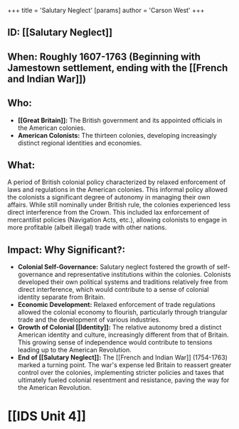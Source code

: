 +++
 title = 'Salutary Neglect'
[params]
	author = 'Carson West'
+++
## ID: [[Salutary Neglect]] 
## When: Roughly 1607-1763 (Beginning with Jamestown settlement, ending with the [[French and Indian War]])

## Who:
* **[[Great Britain]]:**  The British government and its appointed officials in the American colonies.
* **American Colonists:**  The thirteen colonies, developing increasingly distinct regional identities and economies.

## What: 
A period of British colonial policy characterized by relaxed enforcement of laws and regulations in the American colonies.  This informal policy allowed the colonists a significant degree of autonomy in managing their own affairs. While still nominally under British rule, the colonies experienced less direct interference from the Crown. This included lax enforcement of mercantilist policies (Navigation Acts, etc.), allowing colonists to engage in more profitable (albeit illegal) trade with other nations.

## Impact: Why Significant?:
* **Colonial Self-Governance:** Salutary neglect fostered the growth of self-governance and representative institutions within the colonies. Colonists developed their own political systems and traditions relatively free from direct interference, which would contribute to a sense of colonial identity separate from Britain.
* **Economic Development:**  Relaxed enforcement of trade regulations allowed the colonial economy to flourish, particularly through triangular trade and the development of various industries.
* **Growth of Colonial [[Identity]]:** The relative autonomy bred a distinct American identity and culture, increasingly different from that of Britain. This growing sense of independence would contribute to tensions leading up to the American Revolution.
* **End of [[Salutary Neglect]]:** The [[French and Indian War]] (1754-1763) marked a turning point.  The war's expense led Britain to reassert greater control over the colonies, implementing stricter policies and taxes that ultimately fueled colonial resentment and resistance, paving the way for the American Revolution.


# [[IDS Unit 4]]
